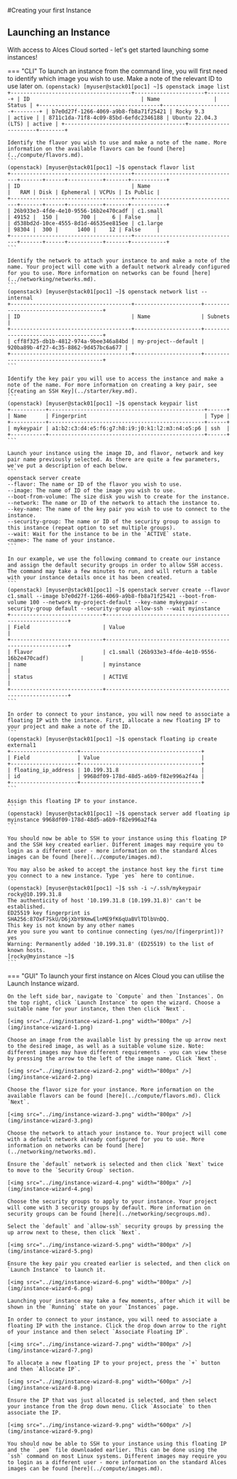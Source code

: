 #Creating your first Instance
## Launching an Instance

With access to Alces Cloud sorted - let's get started launching some instances!

=== "CLI"
    To launch an instance from the command line, you will first need to identify which image you wish to use. Make a note of the relevant ID to use later on.
    ```
    (openstack) [myuser@stack01[poc1] ~]$ openstack image list
    +--------------------------------------+----------------------+--------+
    | ID                                   | Name                 | Status |
    +--------------------------------------+----------------------+--------+
    | b7e0d27f-1266-4069-a9b8-fb8a71f25421 | Rocky 9.3            | active |
    | 8711c1da-71f8-4c09-85bd-6efdc2346188 | Ubuntu 22.04.3 (LTS) | active |
    +--------------------------------------+----------------------+--------+
    ```

    Identify the flavor you wish to use and make a note of the name. More information on the available flavors can be found [here](../compute/flavors.md).
    ```
    (openstack) [myuser@stack01[poc1] ~]$ openstack flavor list
    +--------------------------------------+---------------------------------+-------+------+-----------+-------+-----------+
    | ID                                   | Name                            |   RAM | Disk | Ephemeral | VCPUs | Is Public |
    +--------------------------------------+---------------------------------+-------+------+-----------+-------+-----------+
    | 26b933e3-4fde-4e10-9556-16b2e470cadf | c1.small                        | 49152 |  150 |       700 |     6 | False     |
    | d538bd2d-10ce-4555-8d1d-46535ee815ee | c1.large                        | 98304 |  300 |      1400 |    12 | False     |
    +--------------------------------------+---------------------------------+-------+------+-----------+-------+-----------+ 
    ```

    Identify the network to attach your instance to and make a note of the name. Your project will come with a default network already configured for you to use. More information on networks can be found [here](../networking/networks.md).
    ```
    (openstack) [myuser@stack01[poc1] ~]$ openstack network list --internal
    +--------------------------------------+---------------------+--------------------------------------+
    | ID                                   | Name                | Subnets                              |
    +--------------------------------------+---------------------+--------------------------------------+
    | cff8f325-db1b-4812-974a-9bee346a84bd | my-project--default | 920ba89b-4f27-4c35-8862-9d457bc6a677 |
    +--------------------------------------+---------------------+--------------------------------------+
    ```

    Identify the key pair you will use to access the instance and make a note of the name. For more information on creating a key pair, see  [Creating an SSH Key](../starter/key.md).
    ```
    (openstack) [myuser@stack01[poc1] ~]$ openstack keypair list
    +-----------+-------------------------------------------------+------+
    | Name      | Fingerprint                                     | Type |
    +-----------+-------------------------------------------------+------+
    | mykeypair | a1:b2:c3:d4:e5:f6:g7:h8:i9:j0:k1:l2:m3:n4:o5:p6 | ssh  |
    +-----------+-------------------------------------------------+------+
    ```

    Launch your instance using the image ID, and flavor, network and key pair name previously selected. As there are quite a few parameters, we've put a description of each below.
    ```
    openstack server create
    --flavor: The name or ID of the flavor you wish to use.
    --image: The name of ID of the image you wish to use.
    --boot-from-volume: The size disk you wish to create for the instance.
    --network: The name or ID of the network to attach the instance to.
    --key-name: The name of the key pair you wish to use to connect to the instance.
    --security-group: The name or ID of the security group to assign to this instance (repeat option to set multiple groups).
    --wait: Wait for the instance to be in the `ACTIVE` state.
    <name>: The name of your instance.
    ```

    In our example, we use the following command to create our instance and assign the default security groups in order to allow SSH access. The command may take a few minutes to run, and will return a table with your instance details once it has been created.
    ```
    (openstack) [myuser@stack01[poc1] ~]$ openstack server create --flavor c1.small --image b7e0d27f-1266-4069-a9b8-fb8a71f25421 --boot-from-volume 100 --network my-project-default --key-name mykeypair --security-group default --security-group allow-ssh --wait myinstance
    +-----------------------------+----------------------------------------------------------+
    | Field                       | Value                                                    |
    +-----------------------------+----------------------------------------------------------+
    | flavor                      | c1.small (26b933e3-4fde-4e10-9556-16b2e470cadf)          |
    | name                        | myinstance                                               |
    | status                      | ACTIVE                                                   |
    +-----------------------------+----------------------------------------------------------+
    ```

    In order to connect to your instance, you will now need to associate a floating IP with the instance. First, allocate a new floating IP to your project and make a note of the ID.
    ```
    (openstack) [myuser@stack01[poc1] ~]$ openstack floating ip create external1
    +---------------------+--------------------------------------+
    | Field               | Value                                |
    +---------------------+--------------------------------------+
    | floating_ip_address | 10.199.31.8                          |
    | id                  | 9968df09-178d-48d5-a6b9-f82e996a2f4a |
    +---------------------+--------------------------------------+
    ```

    Assign this floating IP to your instance.
    ```
    (openstack) [myuser@stack01[poc1] ~]$ openstack server add floating ip myinstance 9968df09-178d-48d5-a6b9-f82e996a2f4a
    ```

    You should now be able to SSH to your instance using this floating IP and the SSH key created earlier. Different images may require you to login as a different user - more information on the standard Alces images can be found [here](../compute/images.md).

    You may also be asked to accept the instance host key the first time you connect to a new instance. Type `yes` here to continue.
    ```
    (openstack) [myuser@stack01[poc1] ~]$ ssh -i ~/.ssh/mykeypair rocky@10.199.31.8
    The authenticity of host '10.199.31.8 (10.199.31.8)' can't be established.
    ED25519 key fingerprint is SHA256:87OxF7SkU/D6jXbY9XmwElnME9fK6qUaBVlTDlbVnDQ.
    This key is not known by any other names
    Are you sure you want to continue connecting (yes/no/[fingerprint])? yes
    Warning: Permanently added '10.199.31.8' (ED25519) to the list of known hosts.
    [rocky@myinstance ~]$
    ```

=== "GUI"
    To launch your first instance on Alces Cloud you can utilise the Launch Instance wizard.

    On the left side bar, navigate to `Compute` and then `Instances`. On the top right, click `Launch Instance` to open the wizard. Choose a suitable name for your instance, then then click `Next`.

    [<img src="../img/instance-wizard-1.png" width="800px" />](img/instance-wizard-1.png)

    Choose an image from the available list by pressing the up arrow next to the desired image, as well as a suitable volume size. Note: different images may have different requirements - you can view these by pressing the arrow to the left of the image name. Click `Next`.

    [<img src="../img/instance-wizard-2.png" width="800px" />](img/instance-wizard-2.png)

    Choose the flavor size for your instance. More information on the available flavors can be found [here](../compute/flavors.md). Click `Next`.

    [<img src="../img/instance-wizard-3.png" width="800px" />](img/instance-wizard-3.png)

    Choose the network to attach your instance to. Your project will come with a default network already configured for you to use. More information on networks can be found [here](../networking/networks.md).

    Ensure the `default` network is selected and then click `Next` twice to move to the `Security Group` section.

    [<img src="../img/instance-wizard-4.png" width="800px" />](img/instance-wizard-4.png)

    Choose the security groups to apply to your instance. Your project will come with 3 security groups by default. More information on security groups can be found [here](../networking/secgroups.md).

    Select the `default` and `allow-ssh` security groups by pressing the up arrow next to these, then click `Next`.

    [<img src="../img/instance-wizard-5.png" width="800px" />](img/instance-wizard-5.png)

    Ensure the key pair you created earlier is selected, and then click on `Launch Instance` to launch it.

    [<img src="../img/instance-wizard-6.png" width="800px" />](img/instance-wizard-6.png)

    Launching your instance may take a few moments, after which it will be shown in the `Running` state on your `Instances` page.

    In order to connect to your instance, you will need to associate a floating IP with the instance. Click the drop down arrow to the right of your instance and then select `Associate Floating IP`.

    [<img src="../img/instance-wizard-7.png" width="800px" />](img/instance-wizard-7.png)

    To allocate a new floating IP to your project, press the `+` button and then `Allocate IP`.

    [<img src="../img/instance-wizard-8.png" width="600px" />](img/instance-wizard-8.png)

    Ensure the IP that was just allocated is selected, and then select your instance from the drop down menu. Click `Associate` to then associate the IP.

    [<img src="../img/instance-wizard-9.png" width="600px" />](img/instance-wizard-9.png)

    You should now be able to SSH to your instance using this floating IP and the `.pem` file downloaded earlier. This can be done using the `ssh` command on most Linux systems. Different images may require you to login as a different user - more information on the standard Alces images can be found [here](../compute/images.md).
